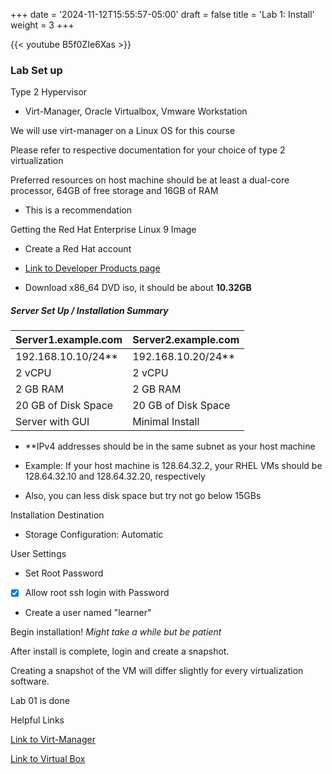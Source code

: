 +++
date = '2024-11-12T15:55:57-05:00'
draft = false
title = 'Lab 1: Install'
weight = 3
+++

{{< youtube B5f0ZIe6Xas >}}

### Lab Set up

Type 2 Hypervisor
- Virt-Manager, Oracle Virtualbox, Vmware Workstation

We will use virt-manager on a Linux OS for this course

Please refer to respective documentation for your choice of type 2 virtualization

Preferred resources on host machine should be at least a dual-core processor, 64GB of free storage and 16GB of RAM
- This is a recommendation


Getting the Red Hat Enterprise Linux 9 Image

- Create a Red Hat account
- [Link to Developer Products page](https://developers.redhat.com/products/rhel/download#rhelforsap896)

- Download x86_64 DVD iso, it should be about **10.32GB** 

##### Server Set Up / Installation Summary 

|Server1.example.com|Server2.example.com|
|-------------------|-------------------|
|192.168.10.10/24** |192.168.10.20/24** |
|      2 vCPU       |      2 vCPU       |
|2 GB RAM           |2 GB RAM           |  
|20 GB of Disk Space|20 GB of Disk Space|
|Server with GUI    |Minimal Install    |

- **IPv4 addresses should be in the same subnet as your host machine
- Example: If your host machine is 128.64.32.2, your RHEL VMs should be 128.64.32.10 and 128.64.32.20, respectively

- Also, you can less disk space but try not go below 15GBs

Installation Destination 
- Storage Configuration: Automatic

User Settings
- Set Root Password
- [x] Allow root ssh login with Password
- Create a user named "learner"

Begin installation! *Might take a while but be patient*

After install is complete, login and create a snapshot. 

Creating a snapshot of the VM will differ slightly for every virtualization software.

Lab 01 is done

Helpful Links

[Link to Virt-Manager](https://virt-manager.org/)

[Link to Virtual Box](https://www.virtualbox.org/)

